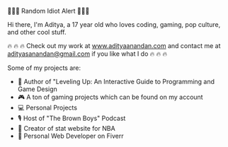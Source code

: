 🚨🚨🚨 Random Idiot Alert 🚨🚨🚨

Hi there, I'm Aditya, a 17 year old who loves coding, gaming, pop culture, and other cool stuff.

:fire: :fire: :fire: Check out my work at www.adityaanandan.com and contact me at adityasanandan@gmail.com if you like what I do :fire: :fire: :fire:

Some of my projects are:

* :book: Author of "Leveling Up: An Interactive Guide to Programming and Game Design
* :video_game: A ton of gaming projects which can be found on my account
* 💻 Personal Projects
* :studio_microphone: Host of "The Brown Boys" Podcast
* :basketball: Creator of stat  website for NBA
* :signal_strength: Personal Web Developer on Fiverr

